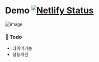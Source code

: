 # Demo [![Netlify Status](https://api.netlify.com/api/v1/badges/976f5f10-91e9-4d41-8a0f-08a9d20ac834/deploy-status)](https://app.netlify.com/sites/1to50-by-sangboom/deploys)

![image](https://user-images.githubusercontent.com/43921054/89748211-085b3e80-dafd-11ea-81e8-975d731ea050.png)

### :orange_book: Todo
- 타이머기능
- 성능개선
